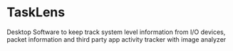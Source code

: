 # TaskLens
Desktop Software to keep track system level information from I/O devices, packet information and third party app activity tracker with image analyzer 
